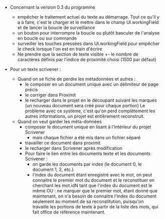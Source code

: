 * Concernant la version 0.3 du programme
  - empêcher le traitement actuel du texte au démarrage. Tout ce qu'il y a à faire, c'est le charger et le mettre dans le champ UI.workingField et de lancer la boucle de surveillance
  - un bouton pour interrompre la boucle ou plutôt basculer de l'analyse en boucle ou sur commande
  - surveiller les touches pressées dans UI.workingField pour empêcher le check lorsque l'on est en train d'écrire
  - Ne prendre que la section de texte visible +- le nombre de caractères définis par l'indice de proximité choisi (1500 par défaut)

* Pour un texte scrivener :
  * Quand on se fiche de perdre les métadonnées et autres :
    * le composer en un document unique avec un délimiteur de page précis
    * le corriger dans Proximit
    * le recharger dans le projet en le découpant suivant les marques (un nouveau document sera créé pour chaque portion)
    Le problème avec ce système, c'est qu'on perd complètement les autres informations, un projet est entièrement reconstruit.
  * Quand on veut garder les méta-données
    * composer le document unique en lisant à l'intérieur du projet Scrivener
      - mais chaque fichier a été mis dans un fichier séparé
    * travailler ce document dans proximit
    * le recharger dans Scrivener après modification
    - Pour faire le lien entre les documents texte et les documents Scrivener :
      * on garde les documents par index (le document 0, le document 1, 2, etc.)
      * l'index du document étant enregistré avec le mot, on peut connaitre le premier mot du document et le reconstituer en cherchant les mot.idN tant que l'index du document est le même
      OU : ne marquer que le premier mot, étant donné que maintenant, on n'a besoin de connaitre l'index du document seulement au moment de sa reconstitution, puisqu'on travaille les portions de texte à partir de la liste des mots, qui fait office de référence maintenant.
